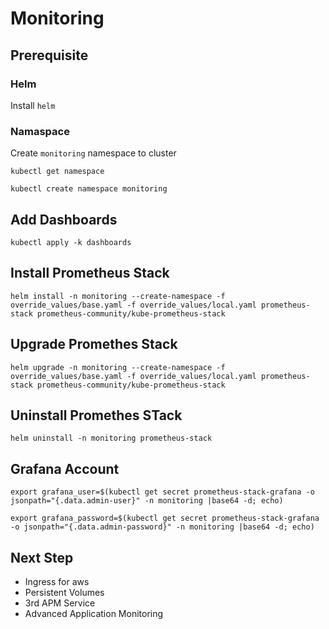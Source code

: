 # Monitoring

## Prerequisite

### Helm

Install `helm`

### Namaspace

Create `monitoring` namespace to cluster

```
kubectl get namespace

kubectl create namespace monitoring
```

## Add Dashboards
```
kubectl apply -k dashboards
```

## Install Prometheus Stack

```
helm install -n monitoring --create-namespace -f override_values/base.yaml -f override_values/local.yaml prometheus-stack prometheus-community/kube-prometheus-stack
```

## Upgrade Promethes Stack

```
helm upgrade -n monitoring --create-namespace -f override_values/base.yaml -f override_values/local.yaml prometheus-stack prometheus-community/kube-prometheus-stack
```

## Uninstall Promethes STack

```
helm uninstall -n monitoring prometheus-stack
```

## Grafana Account

```
export grafana_user=$(kubectl get secret prometheus-stack-grafana -o jsonpath="{.data.admin-user}" -n monitoring |base64 -d; echo)

export grafana_password=$(kubectl get secret prometheus-stack-grafana -o jsonpath="{.data.admin-password}" -n monitoring |base64 -d; echo)
```

## Next Step

- Ingress for aws
- Persistent Volumes
- 3rd APM Service
- Advanced Application Monitoring
